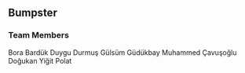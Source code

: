## Bumpster

### Team Members
Bora Bardük
Duygu Durmuş
Gülsüm Güdükbay
Muhammed Çavuşoğlu
Doğukan Yiğit Polat
